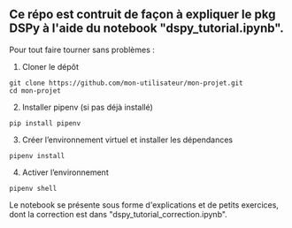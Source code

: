 ## Ce répo est contruit de façon à expliquer le pkg DSPy à l'aide du notebook "dspy_tutorial.ipynb".

Pour tout faire tourner sans problèmes :

1. Cloner le dépôt
```
git clone https://github.com/mon-utilisateur/mon-projet.git
cd mon-projet
```

2. Installer pipenv (si pas déjà installé)
```
pip install pipenv
```

3. Créer l’environnement virtuel et installer les dépendances
```
pipenv install
```

4. Activer l’environnement
```
pipenv shell
```

Le notebook se présente sous forme d'explications et de petits exercices, dont la correction est dans "dspy_tutorial_correction.ipynb".
